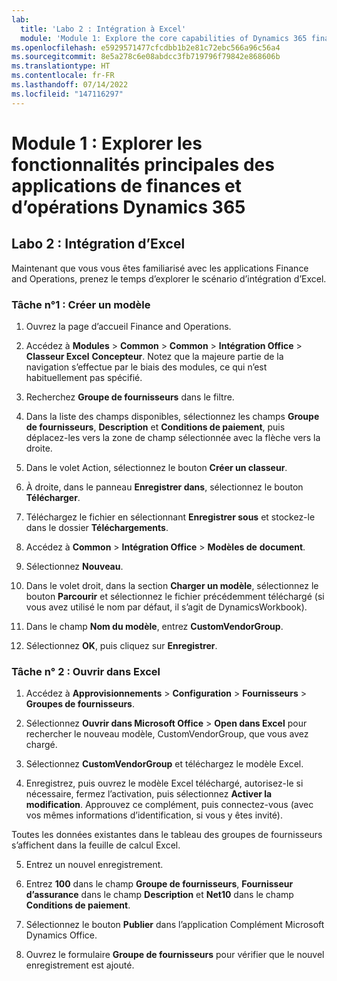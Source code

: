 ```yaml
---
lab:
  title: 'Labo 2 : Intégration à Excel'
  module: 'Module 1: Explore the core capabilities of Dynamics 365 finance and operations apps'
ms.openlocfilehash: e5929571477cfcdbb1b2e81c72ebc566a96c56a4
ms.sourcegitcommit: 8e5a278c6e08abdcc3fb719796f79842e868606b
ms.translationtype: HT
ms.contentlocale: fr-FR
ms.lasthandoff: 07/14/2022
ms.locfileid: "147116297"
---
```

# <a name="module-1-explore-the-core-capabilities-of-dynamics-365-finance-and-operations-apps"></a>Module 1 : Explorer les fonctionnalités principales des applications de finances et d’opérations Dynamics 365

## <a name="lab-2---excel-integration"></a>Labo 2 : Intégration d’Excel

Maintenant que vous vous êtes familiarisé avec les applications Finance and Operations, prenez le temps d’explorer le scénario d’intégration d’Excel.

### <a name="task-1-create-template"></a>Tâche n°1 : Créer un modèle

1. Ouvrez la page d’accueil Finance and Operations. 

2. Accédez à **Modules** > **Common** > **Common** > **Intégration Office** > **Classeur Excel** **Concepteur**. Notez que la majeure partie de la navigation s’effectue par le biais des modules, ce qui n’est habituellement pas spécifié.

3. Recherchez **Groupe de fournisseurs** dans le filtre.

4. Dans la liste des champs disponibles, sélectionnez les champs **Groupe de fournisseurs**, **Description** et **Conditions de paiement**, puis déplacez-les vers la zone de champ sélectionnée avec la flèche vers la droite.

5. Dans le volet Action, sélectionnez le bouton **Créer un classeur**.

6. À droite, dans le panneau **Enregistrer dans**, sélectionnez le bouton **Télécharger**.

7. Téléchargez le fichier en sélectionnant **Enregistrer sous** et stockez-le dans le dossier **Téléchargements**.

8. Accédez à **Common** > **Intégration Office** > **Modèles de** **document**.

9. Sélectionnez **Nouveau**.

10. Dans le volet droit, dans la section **Charger un modèle**, sélectionnez le bouton **Parcourir** et sélectionnez le fichier précédemment téléchargé (si vous avez utilisé le nom par défaut, il s’agit de DynamicsWorkbook).

11. Dans le champ **Nom du modèle**, entrez **CustomVendorGroup**.

12. Sélectionnez **OK**, puis cliquez sur **Enregistrer**.

### <a name="task-2-open-in-excel"></a>Tâche n° 2 : Ouvrir dans Excel

1. Accédez à **Approvisionnements** > **Configuration** > **Fournisseurs** > **Groupes de fournisseurs**.

2. Sélectionnez **Ouvrir dans Microsoft Office** > **Open dans Excel** pour rechercher le nouveau modèle, CustomVendorGroup, que vous avez chargé.

3. Sélectionnez **CustomVendorGroup** et téléchargez le modèle Excel.

4. Enregistrez, puis ouvrez le modèle Excel téléchargé, autorisez-le si nécessaire, fermez l’activation, puis sélectionnez **Activer la modification**. Approuvez ce complément, puis connectez-vous (avec vos mêmes informations d’identification, si vous y êtes invité).

Toutes les données existantes dans le tableau des groupes de fournisseurs s’affichent dans la feuille de calcul Excel.

5. Entrez un nouvel enregistrement.

6. Entrez **100** dans le champ **Groupe de fournisseurs**, **Fournisseur d’assurance** dans le champ **Description** et **Net10** dans le champ **Conditions de paiement**.

7. Sélectionnez le bouton **Publier** dans l’application Complément Microsoft Dynamics Office.

8. Ouvrez le formulaire **Groupe de fournisseurs** pour vérifier que le nouvel enregistrement est ajouté.

